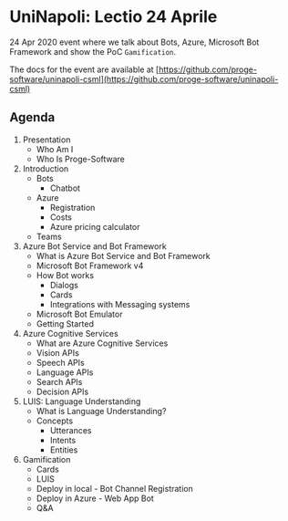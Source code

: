 # UniNapoli: Lectio 24 Aprile 

24 Apr 2020 event where we talk about Bots, Azure, Microsoft Bot Framework and show the PoC `Gamification`.

The docs for the event are available at [https://github.com/proge-software/uninapoli-csml](https://github.com/proge-software/uninapoli-csml)

## Agenda

1. Presentation
   - Who Am I
   - Who Is Proge-Software
2. Introduction
   - Bots
     - Chatbot
   - Azure
     - Registration
     - Costs
     - Azure pricing calculator
   - Teams
3. Azure Bot Service and Bot Framework 
   - What is Azure Bot Service and Bot Framework 
   - Microsoft Bot Framework v4
   - How Bot works
     - Dialogs
     - Cards
     - Integrations with Messaging systems
   - Microsoft Bot Emulator
   - Getting Started
4. Azure Cognitive Services
   - What are Azure Cognitive Services
   - Vision APIs
   - Speech APIs
   - Language APIs
   - Search APIs
   - Decision APIs
5. LUIS: Language Understanding
   - What is Language Understanding?
   - Concepts
     - Utterances
     - Intents
     - Entities
6. Gamification
   - Cards
   - LUIS
   - Deploy in local - Bot Channel Registration
   - Deploy in Azure - Web App Bot
   - Q&A